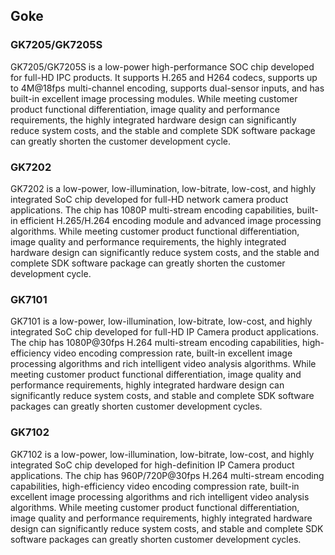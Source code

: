 Goke
----

### GK7205/GK7205S

GK7205/GK7205S is a low-power high-performance SOC chip developed for full-HD 
IPC products. It supports H.265 and H264 codecs, supports up to 4M@18fps 
multi-channel encoding, supports dual-sensor inputs, and has built-in excellent
image processing modules. While meeting customer product functional 
differentiation, image quality and performance requirements, the highly
integrated hardware design can significantly reduce system costs, and the
stable and complete SDK software package can greatly shorten the customer
development cycle.

### GK7202

GK7202 is a low-power, low-illumination, low-bitrate, low-cost, and highly 
integrated SoC chip developed for full-HD network camera product applications. 
The chip has 1080P multi-stream encoding capabilities, built-in efficient 
H.265/H.264 encoding module and advanced image processing algorithms. While
meeting customer product functional differentiation, image quality and 
performance requirements, the highly integrated hardware design can 
significantly reduce system costs, and the stable and complete SDK software 
package can greatly shorten the customer development cycle.

### GK7101

GK7101 is a low-power, low-illumination, low-bitrate, low-cost, and highly 
integrated SoC chip developed for full-HD IP Camera product applications. 
The chip has 1080P@30fps H.264 multi-stream encoding capabilities, 
high-efficiency video encoding compression rate, built-in excellent image
processing algorithms and rich intelligent video analysis algorithms. While
meeting customer product functional differentiation, image quality and 
performance requirements, highly integrated hardware design can significantly
reduce system costs, and stable and complete SDK software packages can greatly
shorten customer development cycles.

### GK7102

GK7102 is a low-power, low-illumination, low-bitrate, low-cost, and highly 
integrated SoC chip developed for high-definition IP Camera product 
applications. The chip has 960P/720P@30fps H.264 multi-stream encoding
capabilities, high-efficiency video encoding compression rate, built-in 
excellent image processing algorithms and rich intelligent video analysis
algorithms. While meeting customer product functional differentiation, image
quality and performance requirements, highly integrated hardware design can 
significantly reduce system costs, and stable and complete SDK software packages
can greatly shorten customer development cycles.
